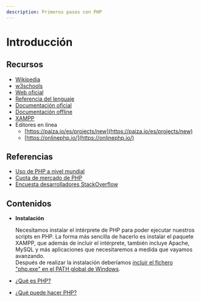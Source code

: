 ```yaml
---
description: Primeros pasos con PHP
---
```


# Introducción

## Recursos

* [Wikipedia](https://es.wikipedia.org/wiki/PHP)
* [w3schools](https://www.w3schools.com/php/)
* [Web oficial](https://www.php.net/)
* [Referencia del lenguaje](https://www.php.net/manual/es/langref.php)
* [Documentación oficial](https://www.php.net/manual/es/index.php)
* [Documentación offline](https://zealdocs.org/)
* [XAMPP](https://www.apachefriends.org/es/index.html)&#x20;
* Editores en línea
  * [https://paiza.io/es/projects/new](https://paiza.io/es/projects/new)
  * [https://onlinephp.io/](https://onlinephp.io/)

## Referencias

* [Uso de PHP a nivel mundial](https://www.tiobe.com/tiobe-index/)
* [Cuota de mercado de PHP](https://kinsta.com/es/cuota-mercado-php/)
* [Encuesta desarrolladores StackOverflow](https://survey.stackoverflow.co/2023/#web-frameworks-and-technologies)

## Contenidos

*   **Instalación**

    Necesitamos instalar el intérprete de PHP para poder ejecutar nuestros scripts en PHP. La forma más sencilla de hacerlo es instalar el paquete XAMPP, que además de incluir el intérprete, también incluye Apache, MySQL y más aplicaciones que necesitaremos a medida que vayamos avanzando.\
    Después de realizar la instalación deberíamos [incluir el fichero "php.exe" en el PATH global de Windows](https://www.php.net/manual/en/faq.installation.php#faq.installation.addtopath).
* [¿Qué es PHP?](https://www.php.net/manual/es/intro-whatis.php)
* [¿Qué puede hacer PHP?](https://www.php.net/manual/es/intro-whatcando.php)

